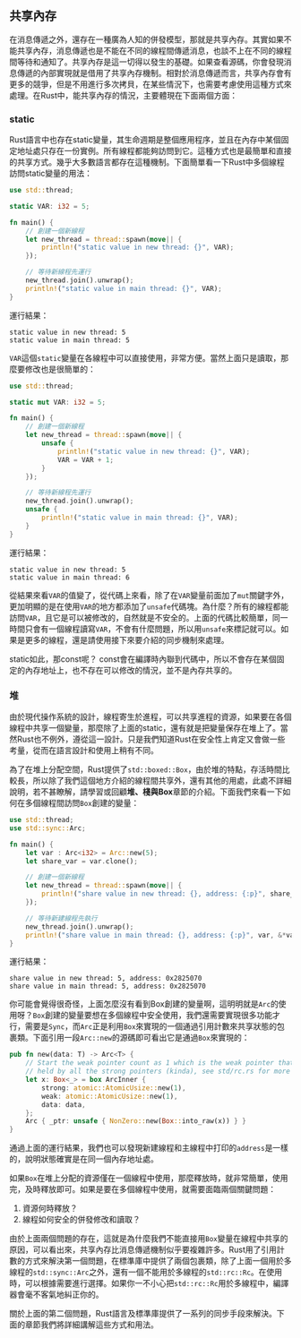 ## 共享內存
在消息傳遞之外，還存在一種廣為人知的併發模型，那就是共享內存。其實如果不能共享內存，消息傳遞也是不能在不同的線程間傳遞消息，也談不上在不同的線程間等待和通知了。共享內存是這一切得以發生的基礎。如果查看源碼，你會發現消息傳遞的內部實現就是借用了共享內存機制。相對於消息傳遞而言，共享內存會有更多的競爭，但是不用進行多次拷貝，在某些情況下，也需要考慮使用這種方式來處理。在Rust中，能共享內存的情況，主要體現在下面兩個方面：

### static
Rust語言中也存在static變量，其生命週期是整個應用程序，並且在內存中某個固定地址處只存在一份實例。所有線程都能夠訪問到它。這種方式也是最簡單和直接的共享方式。幾乎大多數語言都存在這種機制。下面簡單看一下Rust中多個線程訪問static變量的用法：

```rust
use std::thread;

static VAR: i32 = 5;

fn main() {
	// 創建一個新線程
	let new_thread = thread::spawn(move|| {
	    println!("static value in new thread: {}", VAR);
	});

	// 等待新線程先運行
	new_thread.join().unwrap();
	println!("static value in main thread: {}", VAR);
}
```

運行結果：

```
static value in new thread: 5
static value in main thread: 5
```

`VAR`這個`static`變量在各線程中可以直接使用，非常方便。當然上面只是讀取，那麼要修改也是很簡單的：

```rust
use std::thread;

static mut VAR: i32 = 5;

fn main() {
	// 創建一個新線程
	let new_thread = thread::spawn(move|| {
	    unsafe {
	    	println!("static value in new thread: {}", VAR);
	    	VAR = VAR + 1;
	    }
	});

	// 等待新線程先運行
	new_thread.join().unwrap();
	unsafe {
		println!("static value in main thread: {}", VAR);
	}
}
```

運行結果：

```
static value in new thread: 5
static value in main thread: 6
```

從結果來看`VAR`的值變了，從代碼上來看，除了在`VAR`變量前面加了`mut`關鍵字外，更加明顯的是在使用`VAR`的地方都添加了`unsafe`代碼塊。為什麼？所有的線程都能訪問`VAR`，且它是可以被修改的，自然就是不安全的。上面的代碼比較簡單，同一時間只會有一個線程讀寫`VAR`，不會有什麼問題，所以用`unsafe`來標記就可以。如果是更多的線程，還是請使用接下來要介紹的同步機制來處理。

static如此，那const呢？ const會在編譯時內聯到代碼中，所以不會存在某個固定的內存地址上，也不存在可以修改的情況，並不是內存共享的。

### 堆
由於現代操作系統的設計，線程寄生於進程，可以共享進程的資源，如果要在各個線程中共享一個變量，那麼除了上面的static，還有就是把變量保存在堆上了。當然Rust也不例外，遵從這一設計。只是我們知道Rust在安全性上肯定又會做一些考量，從而在語言設計和使用上稍有不同。

為了在堆上分配空間，Rust提供了`std::boxed::Box`，由於堆的特點，存活時間比較長，所以除了我們這個地方介紹的線程間共享外，還有其他的用處，此處不詳細說明，若不甚瞭解，請學習或回顧**堆、棧與Box**章節的介紹。下面我們來看一下如何在多個線程間訪問`Box`創建的變量：

```rust
use std::thread;
use std::sync::Arc;

fn main() {
	let var : Arc<i32> = Arc::new(5);
	let share_var = var.clone();

	// 創建一個新線程
	let new_thread = thread::spawn(move|| {
		println!("share value in new thread: {}, address: {:p}", share_var, &*share_var);
	});

	// 等待新建線程先執行
	new_thread.join().unwrap();
	println!("share value in main thread: {}, address: {:p}", var, &*var);
}
```

運行結果：

```
share value in new thread: 5, address: 0x2825070
share value in main thread: 5, address: 0x2825070
```

你可能會覺得很奇怪，上面怎麼沒有看到Box創建的變量啊，這明明就是`Arc`的使用呀？`Box`創建的變量要想在多個線程中安全使用，我們還需要實現很多功能才行，需要是`Sync`，而`Arc`正是利用`Box`來實現的一個通過引用計數來共享狀態的包裹類。下面引用一段`Arc::new`的源碼即可看出它是通過`Box`來實現的：

```rust
pub fn new(data: T) -> Arc<T> {
    // Start the weak pointer count as 1 which is the weak pointer that's
    // held by all the strong pointers (kinda), see std/rc.rs for more info
    let x: Box<_> = box ArcInner {
        strong: atomic::AtomicUsize::new(1),
        weak: atomic::AtomicUsize::new(1),
        data: data,
    };
    Arc { _ptr: unsafe { NonZero::new(Box::into_raw(x)) } }
}
```

通過上面的運行結果，我們也可以發現新建線程和主線程中打印的`address`是一樣的，說明狀態確實是在同一個內存地址處。

如果`Box`在堆上分配的資源僅在一個線程中使用，那麼釋放時，就非常簡單，使用完，及時釋放即可。如果是要在多個線程中使用，就需要面臨兩個關鍵問題：

1. 資源何時釋放？
2. 線程如何安全的併發修改和讀取？

由於上面兩個問題的存在，這就是為什麼我們不能直接用`Box`變量在線程中共享的原因，可以看出來，共享內存比消息傳遞機制似乎要複雜許多。Rust用了引用計數的方式來解決第一個問題，在標準庫中提供了兩個包裹類，除了上面一個用於多線程的`std::sync::Arc`之外，還有一個不能用於多線程的`std::rc::Rc`。在使用時，可以根據需要進行選擇。如果你一不小心把`std::rc::Rc`用於多線程中，編譯器會毫不客氣地糾正你的。

關於上面的第二個問題，Rust語言及標準庫提供了一系列的同步手段來解決。下面的章節我們將詳細講解這些方式和用法。
